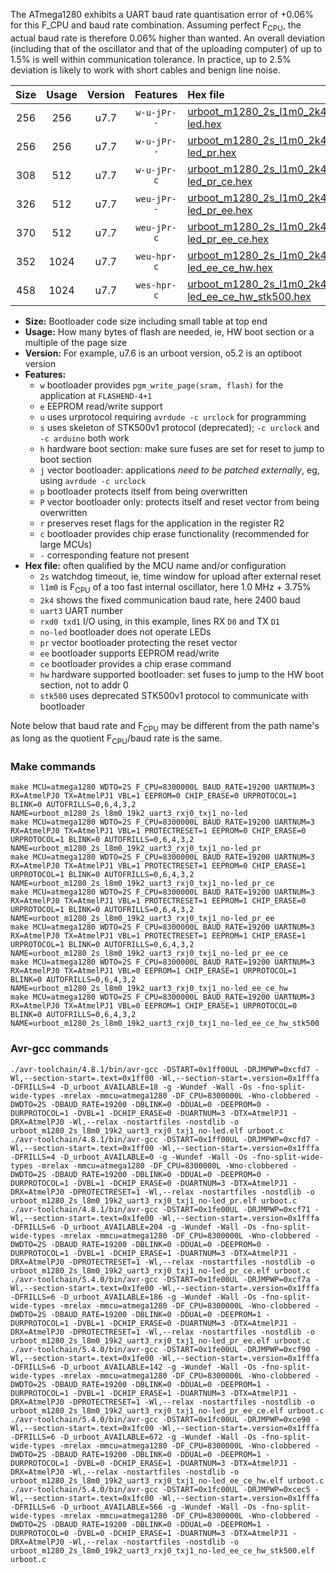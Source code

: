 The ATmega1280 exhibits a UART baud rate quantisation error of +0.06% for this F_CPU and baud rate combination. Assuming perfect F<sub>CPU</sub>, the actual baud rate is therefore 0.06% higher than wanted. An overall deviation (including that of the oscillator and that of the uploading computer) of up to 1.5% is well within communication tolerance. In practice, up to 2.5% deviation is likely to work with short cables and benign line noise.

|Size|Usage|Version|Features|Hex file|
|:-:|:-:|:-:|:-:|:--|
|256|256|u7.7|`w-u-jPr--`|[urboot_m1280_2s_l1m0_2k4_uart3_rxj0_txj1_no-led.hex](https://raw.githubusercontent.com/stefanrueger/urboot.hex/main/u7.7/boards/mega1280/atmega1280/watchdog_2_s/internal_oscillator_l%2B3.75%25/%2B1m000000_hz/%2B%2B%2B2k4_baud/uart3_rxj0_txj1/no-led/urboot_m1280_2s_l1m0_2k4_uart3_rxj0_txj1_no-led.hex)|
|256|256|u7.7|`w-u-jPr--`|[urboot_m1280_2s_l1m0_2k4_uart3_rxj0_txj1_no-led_pr.hex](https://raw.githubusercontent.com/stefanrueger/urboot.hex/main/u7.7/boards/mega1280/atmega1280/watchdog_2_s/internal_oscillator_l%2B3.75%25/%2B1m000000_hz/%2B%2B%2B2k4_baud/uart3_rxj0_txj1/no-led/urboot_m1280_2s_l1m0_2k4_uart3_rxj0_txj1_no-led_pr.hex)|
|308|512|u7.7|`w-u-jPr-c`|[urboot_m1280_2s_l1m0_2k4_uart3_rxj0_txj1_no-led_pr_ce.hex](https://raw.githubusercontent.com/stefanrueger/urboot.hex/main/u7.7/boards/mega1280/atmega1280/watchdog_2_s/internal_oscillator_l%2B3.75%25/%2B1m000000_hz/%2B%2B%2B2k4_baud/uart3_rxj0_txj1/no-led/urboot_m1280_2s_l1m0_2k4_uart3_rxj0_txj1_no-led_pr_ce.hex)|
|326|512|u7.7|`weu-jPr--`|[urboot_m1280_2s_l1m0_2k4_uart3_rxj0_txj1_no-led_pr_ee.hex](https://raw.githubusercontent.com/stefanrueger/urboot.hex/main/u7.7/boards/mega1280/atmega1280/watchdog_2_s/internal_oscillator_l%2B3.75%25/%2B1m000000_hz/%2B%2B%2B2k4_baud/uart3_rxj0_txj1/no-led/urboot_m1280_2s_l1m0_2k4_uart3_rxj0_txj1_no-led_pr_ee.hex)|
|370|512|u7.7|`weu-jPr-c`|[urboot_m1280_2s_l1m0_2k4_uart3_rxj0_txj1_no-led_pr_ee_ce.hex](https://raw.githubusercontent.com/stefanrueger/urboot.hex/main/u7.7/boards/mega1280/atmega1280/watchdog_2_s/internal_oscillator_l%2B3.75%25/%2B1m000000_hz/%2B%2B%2B2k4_baud/uart3_rxj0_txj1/no-led/urboot_m1280_2s_l1m0_2k4_uart3_rxj0_txj1_no-led_pr_ee_ce.hex)|
|352|1024|u7.7|`weu-hpr-c`|[urboot_m1280_2s_l1m0_2k4_uart3_rxj0_txj1_no-led_ee_ce_hw.hex](https://raw.githubusercontent.com/stefanrueger/urboot.hex/main/u7.7/boards/mega1280/atmega1280/watchdog_2_s/internal_oscillator_l%2B3.75%25/%2B1m000000_hz/%2B%2B%2B2k4_baud/uart3_rxj0_txj1/no-led/urboot_m1280_2s_l1m0_2k4_uart3_rxj0_txj1_no-led_ee_ce_hw.hex)|
|458|1024|u7.7|`wes-hpr-c`|[urboot_m1280_2s_l1m0_2k4_uart3_rxj0_txj1_no-led_ee_ce_hw_stk500.hex](https://raw.githubusercontent.com/stefanrueger/urboot.hex/main/u7.7/boards/mega1280/atmega1280/watchdog_2_s/internal_oscillator_l%2B3.75%25/%2B1m000000_hz/%2B%2B%2B2k4_baud/uart3_rxj0_txj1/no-led/urboot_m1280_2s_l1m0_2k4_uart3_rxj0_txj1_no-led_ee_ce_hw_stk500.hex)|

- **Size:** Bootloader code size including small table at top end
- **Usage:** How many bytes of flash are needed, ie, HW boot section or a multiple of the page size
- **Version:** For example, u7.6 is an urboot version, o5.2 is an optiboot version
- **Features:**
  + `w` bootloader provides `pgm_write_page(sram, flash)` for the application at `FLASHEND-4+1`
  + `e` EEPROM read/write support
  + `u` uses urprotocol requiring `avrdude -c urclock` for programming
  + `s` uses skeleton of STK500v1 protocol (deprecated); `-c urclock` and `-c arduino` both work
  + `h` hardware boot section: make sure fuses are set for reset to jump to boot section
  + `j` vector bootloader: applications *need to be patched externally*, eg, using `avrdude -c urclock`
  + `p` bootloader protects itself from being overwritten
  + `P` vector bootloader only: protects itself and reset vector from being overwritten
  + `r` preserves reset flags for the application in the register R2
  + `c` bootloader provides chip erase functionality (recommended for large MCUs)
  + `-` corresponding feature not present
- **Hex file:** often qualified by the MCU name and/or configuration
  + `2s` watchdog timeout, ie, time window for upload after external reset
  + `l1m0` is F<sub>CPU</sub> of a too fast internal oscillator, here 1.0 MHz + 3.75%
  + `2k4` shows the fixed communication baud rate, here 2400 baud
  + `uart3` UART number
  + `rxd0 txd1` I/O using, in this example, lines RX `D0` and TX `D1`
  + `no-led` bootloader does not operate LEDs
  + `pr` vector bootloader protecting the reset vector
  + `ee` bootloader supports EEPROM read/write
  + `ce` bootloader provides a chip erase command
  + `hw` hardware supported bootloader: set fuses to jump to the HW boot section, not to addr 0
  + `stk500` uses deprecated STK500v1 protocol to communicate with bootloader


Note below that baud rate and F<sub>CPU</sub> may be different from the path name's as long as the quotient F<sub>CPU</sub>/baud rate is the same.

### Make commands
```
make MCU=atmega1280 WDTO=2S F_CPU=8300000L BAUD_RATE=19200 UARTNUM=3 RX=AtmelPJ0 TX=AtmelPJ1 VBL=1 EEPROM=0 CHIP_ERASE=0 URPROTOCOL=1 BLINK=0 AUTOFRILLS=0,6,4,3,2 NAME=urboot_m1280_2s_l8m0_19k2_uart3_rxj0_txj1_no-led
make MCU=atmega1280 WDTO=2S F_CPU=8300000L BAUD_RATE=19200 UARTNUM=3 RX=AtmelPJ0 TX=AtmelPJ1 VBL=1 PROTECTRESET=1 EEPROM=0 CHIP_ERASE=0 URPROTOCOL=1 BLINK=0 AUTOFRILLS=0,6,4,3,2 NAME=urboot_m1280_2s_l8m0_19k2_uart3_rxj0_txj1_no-led_pr
make MCU=atmega1280 WDTO=2S F_CPU=8300000L BAUD_RATE=19200 UARTNUM=3 RX=AtmelPJ0 TX=AtmelPJ1 VBL=1 PROTECTRESET=1 EEPROM=0 CHIP_ERASE=1 URPROTOCOL=1 BLINK=0 AUTOFRILLS=0,6,4,3,2 NAME=urboot_m1280_2s_l8m0_19k2_uart3_rxj0_txj1_no-led_pr_ce
make MCU=atmega1280 WDTO=2S F_CPU=8300000L BAUD_RATE=19200 UARTNUM=3 RX=AtmelPJ0 TX=AtmelPJ1 VBL=1 PROTECTRESET=1 EEPROM=1 CHIP_ERASE=0 URPROTOCOL=1 BLINK=0 AUTOFRILLS=0,6,4,3,2 NAME=urboot_m1280_2s_l8m0_19k2_uart3_rxj0_txj1_no-led_pr_ee
make MCU=atmega1280 WDTO=2S F_CPU=8300000L BAUD_RATE=19200 UARTNUM=3 RX=AtmelPJ0 TX=AtmelPJ1 VBL=1 PROTECTRESET=1 EEPROM=1 CHIP_ERASE=1 URPROTOCOL=1 BLINK=0 AUTOFRILLS=0,6,4,3,2 NAME=urboot_m1280_2s_l8m0_19k2_uart3_rxj0_txj1_no-led_pr_ee_ce
make MCU=atmega1280 WDTO=2S F_CPU=8300000L BAUD_RATE=19200 UARTNUM=3 RX=AtmelPJ0 TX=AtmelPJ1 VBL=0 EEPROM=1 CHIP_ERASE=1 URPROTOCOL=1 BLINK=0 AUTOFRILLS=0,6,4,3,2 NAME=urboot_m1280_2s_l8m0_19k2_uart3_rxj0_txj1_no-led_ee_ce_hw
make MCU=atmega1280 WDTO=2S F_CPU=8300000L BAUD_RATE=19200 UARTNUM=3 RX=AtmelPJ0 TX=AtmelPJ1 VBL=0 EEPROM=1 CHIP_ERASE=1 URPROTOCOL=0 BLINK=0 AUTOFRILLS=0,6,4,3,2 NAME=urboot_m1280_2s_l8m0_19k2_uart3_rxj0_txj1_no-led_ee_ce_hw_stk500
```

### Avr-gcc commands
```
./avr-toolchain/4.8.1/bin/avr-gcc -DSTART=0x1ff00UL -DRJMPWP=0xcfd7 -Wl,--section-start=.text=0x1ff00 -Wl,--section-start=.version=0x1fffa -DFRILLS=4 -D_urboot_AVAILABLE=18 -g -Wundef -Wall -Os -fno-split-wide-types -mrelax -mmcu=atmega1280 -DF_CPU=8300000L -Wno-clobbered -DWDTO=2S -DBAUD_RATE=19200 -DBLINK=0 -DDUAL=0 -DEEPROM=0 -DURPROTOCOL=1 -DVBL=1 -DCHIP_ERASE=0 -DUARTNUM=3 -DTX=AtmelPJ1 -DRX=AtmelPJ0 -Wl,--relax -nostartfiles -nostdlib -o urboot_m1280_2s_l8m0_19k2_uart3_rxj0_txj1_no-led.elf urboot.c
./avr-toolchain/4.8.1/bin/avr-gcc -DSTART=0x1ff00UL -DRJMPWP=0xcfd7 -Wl,--section-start=.text=0x1ff00 -Wl,--section-start=.version=0x1fffa -DFRILLS=4 -D_urboot_AVAILABLE=0 -g -Wundef -Wall -Os -fno-split-wide-types -mrelax -mmcu=atmega1280 -DF_CPU=8300000L -Wno-clobbered -DWDTO=2S -DBAUD_RATE=19200 -DBLINK=0 -DDUAL=0 -DEEPROM=0 -DURPROTOCOL=1 -DVBL=1 -DCHIP_ERASE=0 -DUARTNUM=3 -DTX=AtmelPJ1 -DRX=AtmelPJ0 -DPROTECTRESET=1 -Wl,--relax -nostartfiles -nostdlib -o urboot_m1280_2s_l8m0_19k2_uart3_rxj0_txj1_no-led_pr.elf urboot.c
./avr-toolchain/4.8.1/bin/avr-gcc -DSTART=0x1fe00UL -DRJMPWP=0xcf71 -Wl,--section-start=.text=0x1fe00 -Wl,--section-start=.version=0x1fffa -DFRILLS=6 -D_urboot_AVAILABLE=204 -g -Wundef -Wall -Os -fno-split-wide-types -mrelax -mmcu=atmega1280 -DF_CPU=8300000L -Wno-clobbered -DWDTO=2S -DBAUD_RATE=19200 -DBLINK=0 -DDUAL=0 -DEEPROM=0 -DURPROTOCOL=1 -DVBL=1 -DCHIP_ERASE=1 -DUARTNUM=3 -DTX=AtmelPJ1 -DRX=AtmelPJ0 -DPROTECTRESET=1 -Wl,--relax -nostartfiles -nostdlib -o urboot_m1280_2s_l8m0_19k2_uart3_rxj0_txj1_no-led_pr_ce.elf urboot.c
./avr-toolchain/5.4.0/bin/avr-gcc -DSTART=0x1fe00UL -DRJMPWP=0xcf7a -Wl,--section-start=.text=0x1fe00 -Wl,--section-start=.version=0x1fffa -DFRILLS=6 -D_urboot_AVAILABLE=186 -g -Wundef -Wall -Os -fno-split-wide-types -mrelax -mmcu=atmega1280 -DF_CPU=8300000L -Wno-clobbered -DWDTO=2S -DBAUD_RATE=19200 -DBLINK=0 -DDUAL=0 -DEEPROM=1 -DURPROTOCOL=1 -DVBL=1 -DCHIP_ERASE=0 -DUARTNUM=3 -DTX=AtmelPJ1 -DRX=AtmelPJ0 -DPROTECTRESET=1 -Wl,--relax -nostartfiles -nostdlib -o urboot_m1280_2s_l8m0_19k2_uart3_rxj0_txj1_no-led_pr_ee.elf urboot.c
./avr-toolchain/5.4.0/bin/avr-gcc -DSTART=0x1fe00UL -DRJMPWP=0xcf90 -Wl,--section-start=.text=0x1fe00 -Wl,--section-start=.version=0x1fffa -DFRILLS=6 -D_urboot_AVAILABLE=142 -g -Wundef -Wall -Os -fno-split-wide-types -mrelax -mmcu=atmega1280 -DF_CPU=8300000L -Wno-clobbered -DWDTO=2S -DBAUD_RATE=19200 -DBLINK=0 -DDUAL=0 -DEEPROM=1 -DURPROTOCOL=1 -DVBL=1 -DCHIP_ERASE=1 -DUARTNUM=3 -DTX=AtmelPJ1 -DRX=AtmelPJ0 -DPROTECTRESET=1 -Wl,--relax -nostartfiles -nostdlib -o urboot_m1280_2s_l8m0_19k2_uart3_rxj0_txj1_no-led_pr_ee_ce.elf urboot.c
./avr-toolchain/5.4.0/bin/avr-gcc -DSTART=0x1fc00UL -DRJMPWP=0xce90 -Wl,--section-start=.text=0x1fc00 -Wl,--section-start=.version=0x1fffa -DFRILLS=6 -D_urboot_AVAILABLE=672 -g -Wundef -Wall -Os -fno-split-wide-types -mrelax -mmcu=atmega1280 -DF_CPU=8300000L -Wno-clobbered -DWDTO=2S -DBAUD_RATE=19200 -DBLINK=0 -DDUAL=0 -DEEPROM=1 -DURPROTOCOL=1 -DVBL=0 -DCHIP_ERASE=1 -DUARTNUM=3 -DTX=AtmelPJ1 -DRX=AtmelPJ0 -Wl,--relax -nostartfiles -nostdlib -o urboot_m1280_2s_l8m0_19k2_uart3_rxj0_txj1_no-led_ee_ce_hw.elf urboot.c
./avr-toolchain/5.4.0/bin/avr-gcc -DSTART=0x1fc00UL -DRJMPWP=0xcec5 -Wl,--section-start=.text=0x1fc00 -Wl,--section-start=.version=0x1fffa -DFRILLS=6 -D_urboot_AVAILABLE=566 -g -Wundef -Wall -Os -fno-split-wide-types -mrelax -mmcu=atmega1280 -DF_CPU=8300000L -Wno-clobbered -DWDTO=2S -DBAUD_RATE=19200 -DBLINK=0 -DDUAL=0 -DEEPROM=1 -DURPROTOCOL=0 -DVBL=0 -DCHIP_ERASE=1 -DUARTNUM=3 -DTX=AtmelPJ1 -DRX=AtmelPJ0 -Wl,--relax -nostartfiles -nostdlib -o urboot_m1280_2s_l8m0_19k2_uart3_rxj0_txj1_no-led_ee_ce_hw_stk500.elf urboot.c
```

